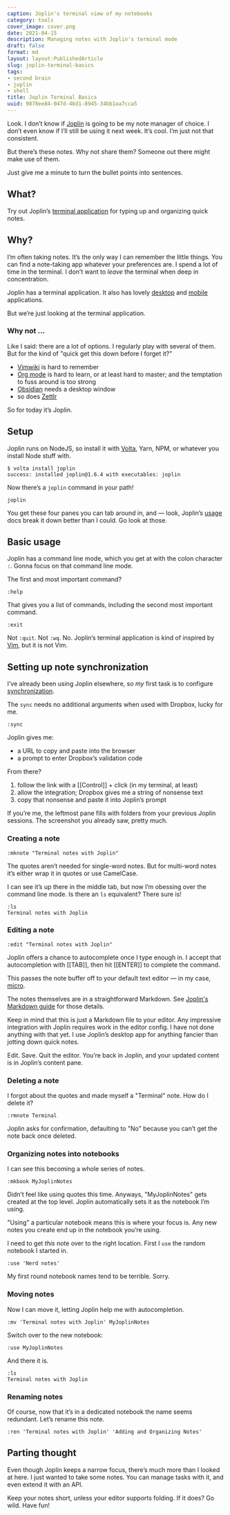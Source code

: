 ```yaml
---
caption: Joplin's terminal view of my notebooks
category: tools
cover_image: cover.png
date: 2021-04-15
description: Managing notes with Joplin's terminal mode
draft: false
format: md
layout: layout:PublishedArticle
slug: joplin-terminal-basics
tags:
- second brain
- joplin
- shell
title: Joplin Terminal Basics
uuid: 9878ee84-047d-46d1-8945-34bb1aa7cca5
---
```


Look.  I don’t know if [Joplin][joplin] is going to be my note manager of
choice.  I don’t even know if I’ll still be using it next week.  It’s cool.
I’m just not that consistent.

But there’s these notes.  Why not share them?  Someone out there might make use
of them.

Just give me a minute to turn the bullet points into sentences.

## What?

Try out Joplin’s [terminal application][terminal-application] for typing up and
organizing quick notes.

## Why?

I’m often taking notes.  It’s the only way I can remember the little things.
You can find a note-taking app whatever your preferences are.  I spend a lot of
time in the terminal.  I don’t want to *leave* the terminal when deep in
concentration.

Joplin has a terminal application.  It also has lovely [desktop][] and [mobile][]
applications.

But we’re just looking at the terminal application.

### Why not …

Like I said: there are a lot of options.  I regularly play with several of
them.  But for the kind of "quick get this down before I forget it?"

- [Vimwiki][vimwiki] is hard to remember
- [Org mode][org-mode] is hard to learn, or at least hard to master; and the temptation to fuss around is too strong
- [Obsidian][obsidian] needs a desktop window
- so does [Zettlr][zettlr]

So for today it’s Joplin.

## Setup

Joplin runs on NodeJS, so install it with [Volta][volta], Yarn, NPM, or
whatever you install Node stuff with.

``` text
$ volta install joplin
success: installed joplin@1.6.4 with executables: joplin
```

Now there’s a `joplin` command in your path!

``` text
joplin
```

You get these four panes you can tab around in, and — look, Joplin’s [usage][]
docs break it down better than I could.  Go look at those.

## Basic usage

Joplin has a command line mode, which you get at with the colon character
`:`.  Gonna focus on that command line mode.

The first and most important command?

``` text
:help
```

That gives you a list of commands, including the second most important command.

``` text
:exit
```

Not `:quit`.  Not `:wq`.  No.  Joplin’s terminal application is kind of
inspired by [Vim][vim], but it is not Vim.

## Setting up note synchronization

I’ve already been using Joplin elsewhere, so *my* first task is to configure
[synchronization][].

The `sync` needs no additional arguments when used with Dropbox, lucky for
me.

``` text
:sync
```

Joplin gives me:

- a URL to copy and paste into the browser
- a prompt to enter Dropbox’s validation code

From there?

1. follow the link with a [[Control]] + click (in my terminal, at least)
1. allow the integration; Dropbox gives me a string of nonsense text
1. copy that nonsense and paste it into Joplin’s prompt

If you’re me, the leftmost pane fills with folders from your previous Joplin
sessions.  The screenshot you already saw, pretty much.

### Creating a note

``` text
:mknote "Terminal notes with Joplin"
```

The quotes aren’t needed for single-word notes.  But for multi-word notes it’s
either wrap it in quotes or use CamelCase.

I can see it’s up there in the middle tab, but now I’m obessing over the
command line mode.  Is there an `ls` equivalent?  There sure is!

``` text
:ls
Terminal notes with Joplin
```

### Editing a note

``` text
:edit "Terminal notes with Joplin"
```

Joplin offers a chance to autocomplete once I type enough in.  I accept that
autocompletion with [[TAB]], then hit [[ENTER]] to complete the command.

This passes the note buffer off to your default text editor — in my case,
[micro][].

The notes themselves are in a straightforward Markdown.  See [Joplin's Markdown
guide][markdown-guide] for those details.

Keep in mind that this is just a Markdown file to your editor.  Any impressive
integration with Joplin requires work in the editor config.  I have not done
anything with that yet.  I use Joplin’s desktop app for anything fancier than
jotting down quick notes.

Edit.  Save.  Quit the editor.  You’re back in Joplin, and your updated content
is in Joplin’s content pane.

### Deleting a note

I forgot about the quotes and made myself a "Terminal" note.  How do I delete
it?

``` text
:rmnote Terminal
```

Joplin asks for confirmation, defaulting to "No" because you can’t get the note
back once deleted.

### Organizing notes into notebooks

I can see this becoming a whole series of notes.

``` text
:mkbook MyJoplinNotes
```

Didn’t feel like using quotes this time.  Anyways, "MyJoplinNotes" gets created
at the top level.  Joplin automatically sets it as the notebook I’m using.

"Using" a particular notebook means this is where your focus is.  Any new notes
you create end up in the notebook you’re using.

I need to get *this* note over to the right location.  First I `use` the
random notebook I started in.

``` text
:use 'Nerd notes'
```

My first round notebook names tend to be terrible. Sorry.

### Moving notes

Now I can move it, letting Joplin help me with autocompletion.

``` text
:mv 'Terminal notes with Joplin' MyJoplinNotes
```

Switch over to the new notebook:

``` text
:use MyJoplinNotes
```

And there it is.

``` text
:ls
Terminal notes with Joplin
```

### Renaming notes

Of course, now that it’s in a dedicated notebook the name seems redundant.
Let’s rename this note.

``` text
:ren 'Terminal notes with Joplin' 'Adding and Organizing Notes'
```

## Parting thought

Even though Joplin keeps a narrow focus, there’s much more than I looked at
here.  I just wanted to take some notes.  You can manage tasks with it, and
even extend it with an API.

Keep your notes short, unless your editor supports folding.  If it does?  Go
wild.  Have fun!

[joplin]: https://joplinapp.org/
[terminal-application]: https://joplinapp.org/terminal/
[desktop]: https://joplinapp.org/desktop/
[mobile]: https://joplinapp.org/mobile/
[vimwiki]: https://vimwiki.github.io/
[org-mode]: https://orgmode.org
[obsidian]: https://obsidian.md
[zettlr]: https://www.zettlr.com/
[volta]: https://volta.sh/
[usage]: https://joplinapp.org/terminal/#usage
[vim]: https://www.vim.org
[synchronization]: https://joplinapp.org/terminal/#synchronisation
[micro]: https://micro-editor.github.io/
[markdown-guide]: https://joplinapp.org/markdown/